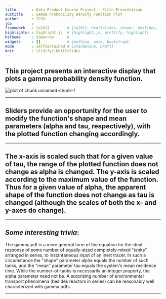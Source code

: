 ```yaml
---
title       : Data Product Course Project - Pitch Presentation
subtitle    : Gamma Probability Density Function Plot
author      : JC99
job         : 
framework   : io2012        # {io2012, html5slides, shower, dzslides, ...}
highlighter : highlight.js  # {highlight.js, prettify, highlight}
hitheme     : tomorrow      # 
widgets     : []            # {mathjax, quiz, bootstrap}
mode        : selfcontained # {standalone, draft}
knit        : slidify::knit2slides
---
```


## This project presents an interactive display that plots a gamma probability density function. 

![plot of chunk unnamed-chunk-1](figure/unnamed-chunk-1-1.png)

---



## Sliders provide an opportunity for the user to modify the function's shape and mean parameters (alpha and tau, respectively), with the plotted function changing accordingly.


---



## The x-axis is scaled such that for a given value of tau, the range of the plotted function does not change as alpha is changed. The y-axis is scaled according to the maximum value of the function. Thus for a given value of alpha, the apparent shape of the function does not change as tau is changed (although the scales of both the x- and y-axes do change).



---



## *Some interesting trivia*: 
The gamma pdf is a more general form of the equation for the ideal response of some number of equally-sized completely-mixed "tanks" arranged in series, to instantaneous input of an inert tracer. In such a circumstance the "shape" parameter alpha equals the number of such tanks, and the "mean" parameter tau equals the system's mean residence time. While the number-of-tanks is necessarily an integer property, the alpha parameter need not be. A surprising number of environmental transport phenomena (besides reactors in series) can be reasonably well characterized with gamma pdfs.



---

